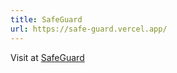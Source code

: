 ```yaml
---
title: SafeGuard
url: https://safe-guard.vercel.app/
---
```


Visit at [SafeGuard](https://safe-guard.vercel.app/)

